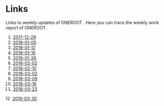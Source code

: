 # Links
Links to weekly updates of ONEROOT .
Here you can trace the weekly work report of ONEROOT.


1. [2017-12-29](http://mp.weixin.qq.com/s/Uk2_wYgOy08PzXIVzOW-CQ)
2. [2018-01-05](https://mp.weixin.qq.com/s/fDoW34um6a4wCAIqnWGhoA)
3. [2018-01-12](http://mp.weixin.qq.com/s/B2n-kP22PWcn_Kw8zsFCDA)
4. [2018-01-19](http://mp.weixin.qq.com/s/ehEj9TmkOcMIQj3m9sYBUw)
5. [2018-01-26](http://mp.weixin.qq.com/s/ZumuV3B6JpkoiKv_QdHNpA)
6. [2018-02-02](http://mp.weixin.qq.com/s/2UlPq25HiY1MZ6ip9LmkVw)
7. [2018-02-10](http://mp.weixin.qq.com/s/glAKnm7UWApQrryPcsehDw)
8. [2018-03-02](http://mp.weixin.qq.com/s/yArVrs6zM7s3KRmu4wZatQ)
9. [2018-03-09](http://mp.weixin.qq.com/s/7T-lHW4VzUk_wzM5haQmJQ)
10. [2018-03-16](http://mp.weixin.qq.com/s/2sS81GpLH2AU-t2KlmOcvg)
11. [2018-03-23](http://mp.weixin.qq.com/s/44zdETEL3Y9O1E9nhV7p5g) 

12 .[2018-03-30](https://mp.weixin.qq.com/s/OGXFpNV3dQHNUNintb882g)
